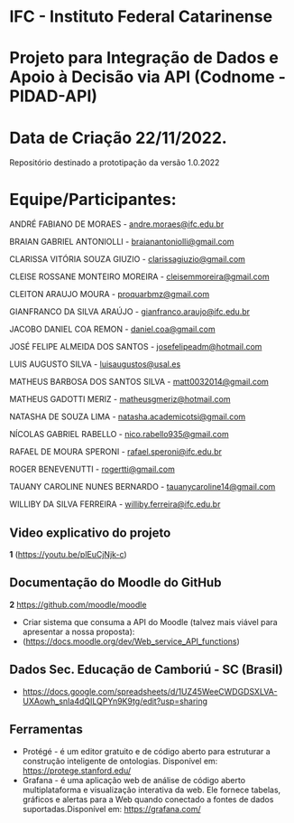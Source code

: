 # IFC - Instituto Federal Catarinense
# Projeto para Integração de Dados e Apoio à Decisão via API (Codnome - PIDAD-API)
# Data de Criação 22/11/2022.
Repositório destinado a prototipação da versão 1.0.2022

Equipe/Participantes:
======================
ANDRÉ FABIANO DE MORAES - andre.moraes@ifc.edu.br

BRAIAN GABRIEL ANTONIOLLI - braianantoniolli@gmail.com

CLARISSA VITÓRIA SOUZA GIUZIO - clarissagiuzio@gmail.com

CLEISE ROSSANE MONTEIRO MOREIRA - cleisemmoreira@gmail.com

CLEITON ARAUJO MOURA - proquarbmz@gmail.com

GIANFRANCO DA SILVA ARAÚJO - gianfranco.araujo@ifc.edu.br

JACOBO DANIEL COA REMON - daniel.coa@gmail.com

JOSÉ FELIPE ALMEIDA DOS SANTOS - josefelipeadm@hotmail.com

LUIS AUGUSTO SILVA - luisaugustos@usal.es

MATHEUS BARBOSA DOS SANTOS SILVA - matt0032014@gmail.com

MATHEUS GADOTTI MERIZ - matheusgmeriz@hotmail.com

NATASHA DE SOUZA LIMA - natasha.academicotsi@gmail.com

NÍCOLAS GABRIEL RABELLO - nico.rabello935@gmail.com

RAFAEL DE MOURA SPERONI - rafael.speroni@ifc.edu.br

ROGER BENEVENUTTI - rogertti@gmail.com

TAUANY CAROLINE NUNES BERNARDO - tauanycaroline14@gmail.com

WILLIBY DA SILVA FERREIRA - williby.ferreira@ifc.edu.br




## Video explicativo do projeto 
 **1** (https://youtu.be/plEuCjNjk-c)
 
 ## Documentação do Moodle do GitHub 
 **2** https://github.com/moodle/moodle
   - Criar sistema que consuma a API do Moodle (talvez mais viável para apresentar a nossa proposta):
   - (https://docs.moodle.org/dev/Web_service_API_functions)

 
## Dados Sec. Educação de Camboriú - SC (Brasil)
  - https://docs.google.com/spreadsheets/d/1UZ45WeeCWDGDSXLVA-UXAowh_snIa4dQILQPYn9K9tg/edit?usp=sharing
  
  
## Ferramentas
  - Protégé - é um editor gratuito e de código aberto para estruturar a construção inteligente de ontologias. Disponível em: https://protege.stanford.edu/
  - Grafana - é uma aplicação web de análise de código aberto multiplataforma e visualização interativa da web. Ele fornece tabelas, gráficos e alertas para a Web quando conectado a fontes de dados suportadas.Disponível em: https://grafana.com/ 
